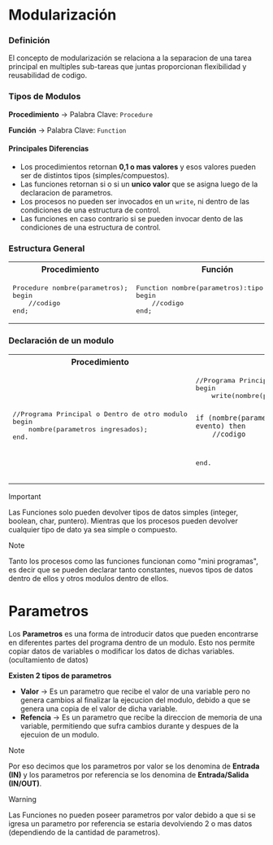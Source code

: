 <h1>Modularización</h1>

<h3>Definición</h3>

El concepto de modularización se relaciona a la separacion de una tarea principal en multiples sub-tareas que juntas proporcionan flexibilidad y reusabilidad de codigo.

<h3>Tipos de Modulos</h3>

**Procedimiento** -> Palabra Clave: `Procedure`

**Función** -> Palabra Clave: `Function`

#### Principales Diferencias

* Los procedimientos retornan **0,1 o mas valores** y esos valores pueden ser de distintos tipos (simples/compuestos).
* Las funciones retornan si o si un **unico valor** que se asigna luego de la declaracion de parametros.
* Los procesos no pueden ser invocados en un `write`, ni dentro de las condiciones de una estructura de control.
* Las funciones en caso contrario si se pueden invocar dento de las condiciones de una estructura de control.

<h3>Estructura General</h3>

<table align="center">
<tr>
<th>
Procedimiento
</th>
<th>
Función
</th>
</tr>
<tr>
<td>
<pre lang="pascal">
Procedure nombre(parametros);
begin
    //codigo
end;
</pre>
</td>
<td>
<pre lang="pascal">
Function nombre(parametros):tipo de dato;
begin
    //codigo
end;
</pre>
</td>
</tr>
</table>

<h3>Declaración de un modulo</h3>

<table align="center">
<tr>
<th>
Procedimiento
</th>
<th>
Función
</th>
</tr>
<tr>
<td>
<pre lang="pascal">
//Programa Principal o Dentro de otro modulo
begin
    nombre(parametros ingresados);
end.
</pre>
</td>
<td>
<pre lang="pascal">
//Programa Principal o Dentro de otro modulo
begin
    write(nombre(paramtros ingresados));

    if (nombre(parametros ingresados) = evento) then
        //codigo
end.
</pre>
</td>
</tr>
</table>

>[!IMPORTANT]
>Las Funciones solo pueden devolver tipos de datos simples (integer, boolean, char, puntero). Mientras que los procesos pueden devolver cualquier tipo de dato ya sea simple o compuesto.

>[!NOTE]
>Tanto los procesos como las funciones funcionan como "mini programas", es decir que se pueden declarar tanto constantes, nuevos tipos de datos dentro de ellos y otros modulos dentro de ellos.

<h1>Parametros</h1>

Los **Parametros** es una forma de introducir datos que pueden encontrarse en diferentes partes del programa dentro de un modulo. Esto nos permite copiar datos de variables o modificar los datos de dichas variables. (ocultamiento de datos)

**Existen 2 tipos de parametros**

* **Valor** -> Es un parametro que recibe el valor de una variable pero no genera cambios al finalizar la ejecucion del modulo, debido a que se genera una copia de el valor de dicha variable.
* **Refencia** -> Es un parametro que recibe la direccion de memoria de una variable, permitiendo que sufra cambios durante y despues de la ejecuion de un modulo.

>[!NOTE]
> Por eso decimos que los parametros por valor se los denomina de **Entrada (IN)** y los parametros por referencia se los denomina de **Entrada/Salida (IN/OUT)**.

>[!WARNING]
> Las Funciones no pueden poseer parametros por valor debido a que si se igresa un parametro por referencia se estaria devolviendo 2 o mas datos (dependiendo de la cantidad de parametros).

